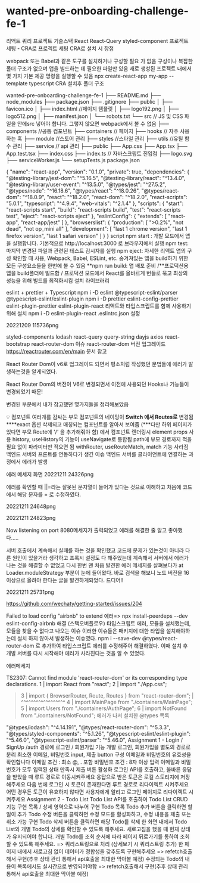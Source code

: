 # wanted-pre-onboarding-challenge-fe-1

리액트 쿼리 프로젝트
기술스택
React
React-Query
styled-component
프로젝트 세팅 - CRA로 프로젝트 세팅
CRA로 설치 시 장점

webpack 또는 Babel과 같은 도구를 설치하거나 구성할 필요 가 없음
구성이나 복잡한 폴더 구조가 없으며 앱을 빌드하는 데 필요한 파일만 있음
새로 생성된 프로젝트 내에서 몇 가지 기본 제공 명령을 실행할 수 있음
npx create-react-app my-app --template typescript
CRA 설치후 폴더 구조

wanted-pre-onboarding-challenge-fe-1
├── README.md
├── node_modules
├── package.json
├── .gitignore
├── public
│   ├── favicon.ico
│   ├── index.html //페이지 템플릿
│   ├── logo192.png
│   ├── logo512.png
│   ├── manifest.json
│   └── robots.txt
└── src // JS 및 CSS 파일을 안에src 넣어야 합니다. 그렇지 않으면 webpack에서 볼 수 없음
		├── components //공통 컴포넌트
		├── containers // 페이지
		├── hooks // 자주 사용하는 훅
		├── module //스토어 관리
		├── styles //스타일 관리
		├── utils //유틸 함수 관리
		├── service // api 관리
		├── public
    ├── App.css
    ├── App.tsx
    ├── App.test.tsx
    ├── index.css
    ├── index.ts // 자바스크립트 진입점
    ├── logo.svg
    ├── serviceWorker.js
    └── setupTests.js
package.json

{
  "name": "react-app",
  "version": "0.1.0",
  "private": true,
  "dependencies": {
    "@testing-library/jest-dom": "^5.16.5",
    "@testing-library/react": "^13.4.0",
    "@testing-library/user-event": "^13.5.0",
    "@types/jest": "^27.5.2",
    "@types/node": "^16.18.6",
    "@types/react": "^18.0.26",
    "@types/react-dom": "^18.0.9",
    "react": "^18.2.0",
    "react-dom": "^18.2.0",
    "react-scripts": "5.0.1",
    "typescript": "^4.9.4",
    "web-vitals": "^2.1.4"
  },
  "scripts": {
    "start": "react-scripts start",
    "build": "react-scripts build",
    "test": "react-scripts test",
    "eject": "react-scripts eject"
  },
  "eslintConfig": {
    "extends": [
      "react-app",
      "react-app/jest"
    ]
  },
  "browserslist": {
    "production": [
      ">0.2%",
      "not dead",
      "not op_mini all"
    ],
    "development": [
      "last 1 chrome version",
      "last 1 firefox version",
      "last 1 safari version"
    ]
  }
}
script
npm start : 개발 모드에서 앱을 실행합니다. 기본적으로 http://localhost:3000 로 브라우저에서 실행
npm test: 마지막 변경된 파일과 관련된 테스트 감시자를 실행
npm eject: 자세한 리액트 앱의 구성 확인할 때 사용, Webpack, Babel, ESLint, etc. 숨겨져있는 앱을 build하기 위한 모든 구성요소들을 한번에 볼 수 있음
**npm run build: 앱 배포 준비 /**프로덕션용 앱을 build폴더에 빌드함 / 프로덕션 모드에서 React를 올바르게 번들로 묶고 최상의 성능을 위해 빌드를 최적화시킴
설치 라이브러리

eslint + prettier + Typescript
npm i -D eslint @typescript-eslint/parser @typescript-eslint/eslint-plugin
npm i -D prettier eslint-config-prettier eslint-plugin-prettier
eslint-plugin-react 리액트와 타입스크립트를 함께 사용하기 위해 설치
npm i -D eslint-plugin-react
.eslintrc.json 설정

 20221209  115736png

styled-components
lodash
react-query
query-string
dayjs
axios
react-bootstrap
react-router-dom
이슈
react-router-dom 버전 업그레이드
https://reactrouter.com/en/main 문서 참고

React Router Dom이 v6로 업그레이드 되면서 평소처럼 작성했던 문법들에 에러가 발생하는것을 알게되었다.

React Router Dom의 버전이 V6로 변경되면서 이전에 사용되던 Hooks나 기능들이 변경되었기 때문!

변경된 부분에서 내가 참고했던 몇가지들을 정리해보았음

💡
컴포넌트 여러개를 감싸는 부모 컴포넌트의 네이밍이 ****Switch 에서 Routes로**** 변경됨
****exact 옵션 삭제되고 매칭되는 컴포넌트를 알아서 보여줌 (***다만 하위 페이지가 있다면 부모 Route에 '/' 을 추가해줘야 함)
에서 컴포넌트 렌더링시 element props 사용
history, useHistory의 기능이 useNavigate로 통합됨
path에 부모 경로까지 적을 필요 없이 파라미터만 적으면 됨
withRouter, useRouteMatch, match 기능 사라짐
백엔드 서버와 프론트를 연동하다가 생긴 이슈
백엔드 서버를 클라이언트에 연결하는 과정에서 에러가 발생

에러 메세지 화면
 20221211  24326png

에러를 확인할 때 ||=라는 잘못된 문자열이 들어가 있다는 것으로 이해하고 처음에 코드에서 해당 문자를 = 로 수정하였다.

 20221211  24648png

 20221211  24823png

Now listening on port 8080메세지가 출력되었고 에러를 해결한 줄 알고 좋아했다…..

서버 호출에서 계속해서 실패를 하는 것을 확인했고 코드에 문제가 있는것이 아니라 다른 원인이 있을거라 생각하고 프록시 설정도 다 해주었는데 계속해서 서버에서 에러가 나는 것을 해결할 수 없었고 다시 한번 맨 처음 발견한 에러 메세지를 살펴보다가 at Loader.moduleStrategy 부분이 눈에 들어왔다. 바로 검색을 해보니 노드 버전을 16이상으로 올려야 한다는 글을 발견하게되었다. 드디어!!

 20221211  25731png

https://github.com/wechaty/getting-started/issues/204

Failed to load config "airbnb" to extend 에러=> npx install-peerdeps --dev eslint-config-airbnb 해결 (스택오버플로우)
타입스크립트 에러, 모듈을 설치했는데, 모듈을 찾을 수 없다고 나오는 이슈
이러한 이슈들은 패키지에 대한 타입을 설치해야하는데 설치 하지 않아서 발생하는 이슈였다. npm i --save-dev @types/react-router-dom 로 추가하여 타입스크립트 에러를 수정해주어 해결하였다. 이때 설치 후 개발 서버를 다시 시작해야 에러가 사라진다는 것을 알 수 있었다.

에러메세지

TS2307: Cannot find module 'react-router-dom' or its corresponding type declarations.
    1 | import React from "react";
    2 | import "./App.css";
  > 3 | import { BrowserRouter, Route, Routes } from "react-router-dom";
      |                                              ^^^^^^^^^^^^^^^^^^
    4 | import MainPage from "./containers/MainPage";
    5 | import Users from "./containers/AuthPage";
    6 | import NotFound from "./containers/NotFound";
에러가 나서 설치한 @types 목록

"@types/lodash": "^4.14.191",
"@types/react-router-dom": "^5.3.3",
"@types/styled-components": "^5.1.26",
"@typescript-eslint/eslint-plugin": "^5.46.0",
"@typescript-eslint/parser": "^5.46.0",
Assignment 1 - Login / SignUp
/auth 경로에 로그인 / 회원가입 기능 개발
로그인, 회원가입을 별도의 경로로 분리
최소한 이메일, 비밀번호 input, 제출 button 구성
이메일과 비밀번호의 유효성을 확인합니다
이메일 조건 : 최소 @, . 포함
비밀번호 조건 : 8자 이상 입력
이메일과 비밀번호가 모두 입력된 상태 만족시 제출 버튼 활성화
로그인 API를 호출하고, 올바른 응답을 받았을 때 루트 경로로 이동시켜주세요
응답으로 받은 토큰은 로컬 스토리지에 저장해주세요
다음 번에 로그인 시 토큰이 존재한다면 루트 경로로 리다이렉트 시켜주세요
어떤 경우든 토큰이 유효하지 않다면 사용자에게 알리고 로그인 페이지로 리다이렉트 시켜주세요
Assignment 2 - Todo List
Todo List API를 호출하여 Todo List CRUD 기능 구현
목록 / 상세 영역으로 나누어 구현
Todo 목록
Todo 추가 버튼을 클릭하면 할 일이 추가
Todo 수정 버튼을 클릭하면 수정 모드를 활성화하고, 수정 내용을 제출 또는 취소 가능 구현
Todo 삭제 버튼을 클릭하면 해당 Todo를 삭제
한 화면 내에서 Todo List와 개별 Todo의 상세를 확인할 수 있도록 해주세요.
새로고침을 했을 때 현재 상태가 유지되어야 합니다.
개별 Todo를 조회 순서에 따라 페이지 뒤로가기를 통하여 조회할 수 있도록 해주세요. => 쿼리스트링으로 처리 (상세보기 시 쿼리스트링 추가)
한 페이지 내에서 새로고침 없이 데이터가 정합성을 갖추도록 구현해주세요 => refetch호출해서 구현(추후 상태 관리 통해서 api호출을 최대한 막아볼 예정)
수정되는 Todo의 내용이 목록에서도 실시간으로 반영되어야함 => refetch호출해서 구현(추후 상태 관리 통해서 api호출을 최대한 막아볼 예정)
